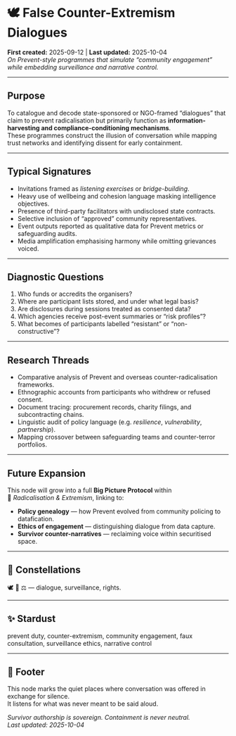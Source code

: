# 🕊️ False Counter-Extremism Dialogues  
**First created:** 2025-09-12  |  **Last updated:** 2025-10-04  
*On Prevent-style programmes that simulate “community engagement” while embedding surveillance and narrative control.*

---

## Purpose
To catalogue and decode state-sponsored or NGO-framed “dialogues” that claim to prevent radicalisation but primarily function as **information-harvesting and compliance-conditioning mechanisms**.  
These programmes construct the illusion of conversation while mapping trust networks and identifying dissent for early containment.

---

## Typical Signatures
- Invitations framed as *listening exercises* or *bridge-building*.  
- Heavy use of wellbeing and cohesion language masking intelligence objectives.  
- Presence of third-party facilitators with undisclosed state contracts.  
- Selective inclusion of “approved” community representatives.  
- Event outputs reported as qualitative data for Prevent metrics or safeguarding audits.  
- Media amplification emphasising harmony while omitting grievances voiced.  

---

## Diagnostic Questions
1. Who funds or accredits the organisers?  
2. Where are participant lists stored, and under what legal basis?  
3. Are disclosures during sessions treated as consented data?  
4. Which agencies receive post-event summaries or “risk profiles”?  
5. What becomes of participants labelled “resistant” or “non-constructive”?  

---

## Research Threads
- Comparative analysis of Prevent and overseas counter-radicalisation frameworks.  
- Ethnographic accounts from participants who withdrew or refused consent.  
- Document tracing: procurement records, charity filings, and subcontracting chains.  
- Linguistic audit of policy language (e.g. *resilience*, *vulnerability*, *partnership*).  
- Mapping crossover between safeguarding teams and counter-terror portfolios.  

---

## Future Expansion
This node will grow into a full **Big Picture Protocol** within  
🪬 *Radicalisation & Extremism*, linking to:
- **Policy genealogy** — how Prevent evolved from community policing to datafication.  
- **Ethics of engagement** — distinguishing dialogue from data capture.  
- **Survivor counter-narratives** — reclaiming voice within securitised space.

---

## 🌌 Constellations
🕊️ 🪬 ⚖️ — dialogue, surveillance, rights.

---

## ✨ Stardust
prevent duty, counter-extremism, community engagement, faux consultation, surveillance ethics, narrative control

---

## 🏮 Footer
This node marks the quiet places where conversation was offered in exchange for silence.  
It listens for what was never meant to be said aloud.

*Survivor authorship is sovereign. Containment is never neutral.*  
_Last updated: 2025-10-04_
